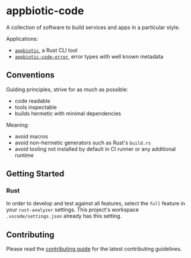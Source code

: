 # appbiotic-code

A collection of software to build services and apps in a particular style.

Applications:

- [`appbiotic`](https://crates.io/crates/appbiotic), a Rust CLI tool
- [`appbiotic-code-error`](https://crates.io/crates/appbiotic-code-error), error types with well known metadata

## Conventions

Guiding principles, strive for as much as possible:

- code readable
- tools inspectable
- builds hermetic with minimal dependencies

Meaning:

- avoid macros
- avoid non-hermetic generators such as Rust's `build.rs`
- avoid tooling not installed by default in CI runner or any additional runtime

## Getting Started

### Rust

In order to develop and test against all features, select the `full` feature in your `rust-analyzer` settings. This
project's workspace `.vscode/settings.json` already has this setting.

## Contributing

Please read the [contributing guide](CONTRIBUTING.md) for the latest contributing guidelines.
